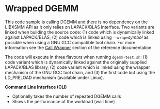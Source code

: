 # Wrapped DGEMM

This code sample is calling DGEMM and there is no dependency on the LIBXSMM API as it only relies on LAPACK/BLAS interface. Two variants are linked when building the source code: (1) code which is dynamically linked against LAPACK/BLAS, (2) code which is linked using `--wrap=`*symbol* as possible when using a GNU GCC compatible tool chain. For more information see the [Call Wrapper](https://github.com/hfp/libxsmm#call-wrapper) section of the reference documentation.

The code will execute in three flavours when running `dgemm-test.sh`: (1) code variant which is dynamically linked against the originally supplied LAPACK/BLAS library, (2) code variant which is linked using the wrapper mechanism of the GNU GCC tool chain, and (3) the first code but using the LD_PRELOAD mechanism (available under Linux).

**Command Line Interface (CLI)**

* Optionally takes the number of repeated DGEMM calls
* Shows the performance of the workload (wall time)

